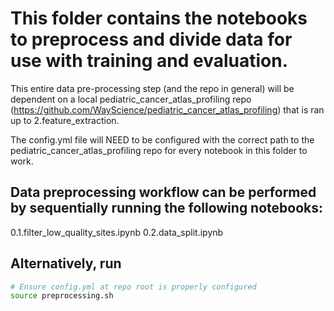 # This folder contains the notebooks to preprocess and divide data for use with training and evaluation. 

This entire data pre-processing step (and the repo in general) will be dependent on a local pediatric_cancer_atlas_profiling repo (https://github.com/WayScience/pediatric_cancer_atlas_profiling) that is ran up to 2.feature_extraction. 

The config.yml file will NEED to be configured with the correct path to the pediatric_cancer_atlas_profiling repo for every notebook in this folder to work.

## Data preprocessing workflow can be performed by sequentially running the following notebooks:
0.1.filter_low_quality_sites.ipynb
0.2.data_split.ipynb

## Alternatively, run
```bash
# Ensure config.yml at repo root is properly configured
source preprocessing.sh
```
